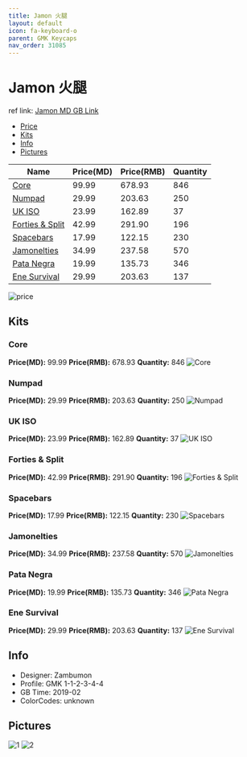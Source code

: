 ```yaml
---
title: Jamon 火腿
layout: default
icon: fa-keyboard-o
parent: GMK Keycaps
nav_order: 31085
---
```


# Jamon 火腿

ref link: [Jamon MD GB Link](https://www.massdrop.com/buy/massdrop-x-zambumon-gmk-jamon-custom-keycap-set)

* [Price](#price)
* [Kits](#kits)
* [Info](#info)
* [Pictures](#pictures)


| Name          | Price(MD)    |  Price(RMB) | Quantity |
| ------------- | ------------ |  ---------- | -------- |
|[Core](#core)|99.99|678.93|846|
|[Numpad](#numpad)|29.99|203.63|250|
|[UK ISO](#uk-iso)|23.99|162.89|37|
|[Forties & Split](#forties-&-split)|42.99|291.90|196|
|[Spacebars](#spacebars)|17.99|122.15|230|
|[Jamonelties](#jamonelties)|34.99|237.58|570|
|[Pata Negra](#pata-negra)|19.99|135.73|346|
|[Ene Survival](#ene-survival)|29.99|203.63|137|

<img src="{{ 'assets/images/gmk-keycaps/jamon/price.jpg' | relative_url }}" alt="price" class="image featured">


## Kits
### Core
**Price(MD):** 99.99    **Price(RMB):** 678.93    **Quantity:** 846
<img src="{{ 'assets/images/gmk-keycaps/jamon/kits_pics/core.jpg' | relative_url }}" alt="Core" class="image featured">

### Numpad
**Price(MD):** 29.99    **Price(RMB):** 203.63    **Quantity:** 250
<img src="{{ 'assets/images/gmk-keycaps/jamon/kits_pics/numpad.jpg' | relative_url }}" alt="Numpad" class="image featured">

### UK ISO
**Price(MD):** 23.99    **Price(RMB):** 162.89    **Quantity:** 37
<img src="{{ 'assets/images/gmk-keycaps/jamon/kits_pics/uk-iso.jpg' | relative_url }}" alt="UK ISO" class="image featured">

### Forties & Split
**Price(MD):** 42.99    **Price(RMB):** 291.90    **Quantity:** 196
<img src="{{ 'assets/images/gmk-keycaps/jamon/kits_pics/forties-split.png' | relative_url }}" alt="Forties & Split" class="image featured">

### Spacebars
**Price(MD):** 17.99    **Price(RMB):** 122.15    **Quantity:** 230
<img src="{{ 'assets/images/gmk-keycaps/jamon/kits_pics/spacebars.jpg' | relative_url }}" alt="Spacebars" class="image featured">

### Jamonelties
**Price(MD):** 34.99    **Price(RMB):** 237.58    **Quantity:** 570
<img src="{{ 'assets/images/gmk-keycaps/jamon/kits_pics/jamonelties.jpg' | relative_url }}" alt="Jamonelties" class="image featured">

### Pata Negra
**Price(MD):** 19.99    **Price(RMB):** 135.73    **Quantity:** 346
<img src="{{ 'assets/images/gmk-keycaps/jamon/kits_pics/pata-negra.jpg' | relative_url }}" alt="Pata Negra" class="image featured">

### Ene Survival
**Price(MD):** 29.99    **Price(RMB):** 203.63    **Quantity:** 137
<img src="{{ 'assets/images/gmk-keycaps/jamon/kits_pics/ene-survival.jpg' | relative_url }}" alt="Ene Survival" class="image featured">


## Info
* Designer: Zambumon
* Profile: GMK 1-1-2-3-4-4
* GB Time: 2019-02
* ColorCodes: unknown 


## Pictures
<img src="{{ 'assets/images/gmk-keycaps/jamon/rendering_pics/1.jpg' | relative_url }}" alt="1" class="image featured">
<img src="{{ 'assets/images/gmk-keycaps/jamon/rendering_pics/2.jpg' | relative_url }}" alt="2" class="image featured">
